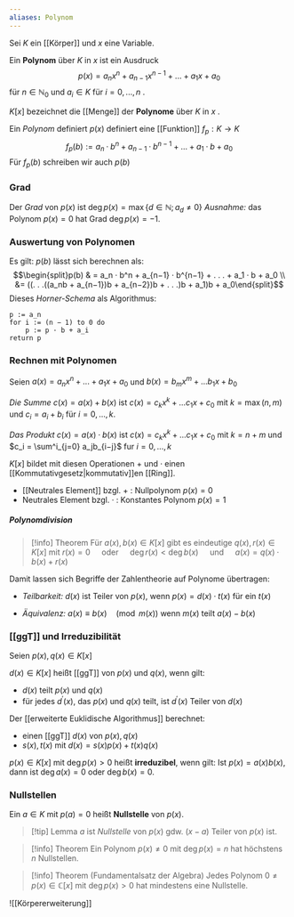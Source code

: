 ```yaml
---
aliases: Polynom
---
```

Sei $K$ ein [[Körper]] und $x$ eine Variable.

Ein **Polynom** über $K$ in $x$ ist ein Ausdruck
$$p(x) = a_nx^n + a_{n−1}x^{n−1} + . . . + a_1x + a_0$$
für $n ∈ \mathbb N_0$ und $a_i ∈ K$ für $i = 0, . . . , n$ .

$K[x]$ bezeichnet die [[Menge]] der **Polynome** über $K$ in $x$ .


Ein *Polynom* definiert $p(x)$ definiert eine [[Funktion]] $f_p : K → K$
$$f_p(b) := a_n · b^n + a_{n−1} · b^{n−1} + . . . + a_1 · b + a_0 $$
Für $f_p(b)$ schreiben wir auch $p(b)$

### Grad
Der *Grad* von $p(x)$ ist $\operatorname{deg} p(x) = \operatorname{max} \{ d ∈ \mathbb N ; a_d \ne 0 \}$ 
*Ausnahme:* das Polynom $p(x) = 0$ hat Grad $\operatorname{deg} p(x) = -1$.

### Auswertung von Polynomen

Es gilt: $p(b)$ lässt sich berechnen als:
$$\begin{split}p(b) & = a_n · b^n + a_{n−1} · b^{n−1} + . . . + a_1 · b + a_0 \\ &= ((. . .((a_nb + a_{n−1})b + a_{n−2})b + . . .)b + a_1)b + a_0\end{split}$$
Dieses *Horner-Schema* als Algorithmus:

```pseudocode
p := a_n 
for i := (n − 1) to 0 do
	p := p · b + a_i 
return p
```

### Rechnen mit Polynomen

Seien $a(x) = a_nx^n + . . . + a_1x + a_0$  und  $b(x) = b_mx^m + . . . b_1x + b_0$

*Die Summe* $c(x) = a(x) + b(x)$   ist   $c(x) = c_kx^k + . . . c_1x + c_0$   mit
	$k = \operatorname{max}(n, m)$   und   $c_i = a_i + b_i$   für    $i = 0, . . . , k$.

*Das Produkt* $c(x) = a(x) · b(x)$   ist   $c(x) = c_k x^k + . . . c_1x + c_0$   mit 
	$k = n + m$   und   $c_i = \sum^i_{j=0} a_jb_{i−j}$   fur    $i = 0, . . . , k$

$K[x]$ bildet mit diesen Operationen $+$ und $·$ einen [[Kommutativgesetz|kommutativ]]en [[Ring]].
- [[Neutrales Element]] bzgl. $+$ : Nullpolynom $p(x) = 0$
- Neutrales Element bzgl. $·$ : Konstantes Polynom $p(x) = 1$

##### Polynomdivision

>[!info] Theorem 
>Für  $a(x), b(x) ∈ K[x]$ gibt es eindeutige $q(x),r(x) ∈ K[x]$ mit 
>	$r(x) = 0\quad$   oder   $\quad\operatorname{deg} r(x) < \operatorname{deg} b(x)\quad$   und   $\quad a(x) = q(x) · b(x) + r(x)$

Damit lassen sich Begriffe der Zahlentheorie auf Polynome übertragen:

- *Teilbarkeit:*
	$d(x)$ ist Teiler von $p(x)$, wenn $p(x) = d(x) · t(x)$ für ein $t(x)$

- *Äquivalenz:*
	$a(x) ≡ b(x)\quad (\operatorname{mod}\: m(x))$   wenn   $m(x)$   teilt   $a(x) − b(x)$

### [[ggT]] und Irreduzibilität

Seien $p(x), q(x) ∈ K[x]$

$d(x) ∈ K[x]$ heißt [[ggT]] von $p(x)$ und $q(x)$, wenn gilt:
- $d(x)$ teilt $p(x)$ und $q(x)$
- für jedes  $d^′ (x)$, das $p(x)$ und $q(x)$ teilt, ist $d^′ (x)$ Teiler von $d(x)$

Der [[erweiterte Euklidische Algorithmus]] berechnet:
- einen [[ggT]] $d(x)$ von $p(x), q(x)$ 
- $s(x),t(x)$ mit $d(x) = s(x)p(x) + t(x)q(x)$

$p(x) ∈ K[x]$ mit $\operatorname{deg} p(x) > 0$ heißt **irreduzibel**, wenn gilt: 
	Ist $p(x) = a(x)b(x)$, dann ist    $\operatorname{deg} a(x) = 0$    oder   $\operatorname{deg} b(x) = 0$.

### Nullstellen
Ein $a ∈ K$ mit $p(a) = 0$ heißt **Nullstelle** von $p(x)$.

>[!tip] Lemma
>$a$ ist *Nullstelle* von $p(x)$    gdw.    $(x − a)$  Teiler von $p(x)$ ist.

>[!info] Theorem
>Ein Polynom $p(x) \ne 0$ mit $\operatorname{deg} p(x) = n$ hat höchstens $n$ Nullstellen.

>[!info] Theorem (Fundamentalsatz der Algebra) 
>Jedes Polynom $0 \ne p(x) ∈ \mathbb C[x]$ mit $\operatorname{deg} p(x) > 0$ hat mindestens eine Nullstelle.

![[Körpererweiterung]]